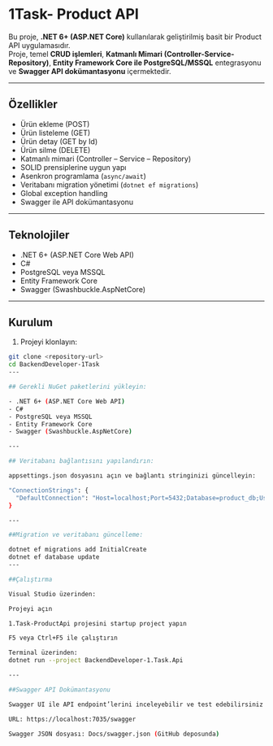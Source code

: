 # 1Task- Product API

Bu proje, **.NET 6+ (ASP.NET Core)** kullanılarak geliştirilmiş basit bir Product API uygulamasıdır.  
Proje, temel **CRUD işlemleri**, **Katmanlı Mimari (Controller-Service-Repository)**, **Entity Framework Core ile PostgreSQL/MSSQL** entegrasyonu ve **Swagger API dokümantasyonu** içermektedir.

---

## Özellikler

- Ürün ekleme (POST)
- Ürün listeleme (GET)
- Ürün detay (GET by Id)
- Ürün silme (DELETE)
- Katmanlı mimari (Controller – Service – Repository)
- SOLID prensiplerine uygun yapı
- Asenkron programlama (`async/await`)
- Veritabanı migration yönetimi (`dotnet ef migrations`)
- Global exception handling
- Swagger ile API dokümantasyonu

---

## Teknolojiler

- .NET 6+ (ASP.NET Core Web API)
- C#
- PostgreSQL veya MSSQL
- Entity Framework Core
- Swagger (Swashbuckle.AspNetCore)

---

## Kurulum

1. Projeyi klonlayın:

```bash
git clone <repository-url>
cd BackendDeveloper-1Task
---

## Gerekli NuGet paketlerini yükleyin:

- .NET 6+ (ASP.NET Core Web API)
- C#
- PostgreSQL veya MSSQL
- Entity Framework Core
- Swagger (Swashbuckle.AspNetCore)

---

## Veritabanı bağlantısını yapılandırın:

appsettings.json dosyasını açın ve bağlantı stringinizi güncelleyin:

"ConnectionStrings": {
  "DefaultConnection": "Host=localhost;Port=5432;Database=product_db;Username=root;Password=12345"
}

---

##Migration ve veritabanı güncelleme:

dotnet ef migrations add InitialCreate
dotnet ef database update
---

##Çalıştırma

Visual Studio üzerinden:

Projeyi açın

1.Task-ProductApi projesini startup project yapın

F5 veya Ctrl+F5 ile çalıştırın

Terminal üzerinden:
dotnet run --project BackendDeveloper-1.Task.Api

---

##Swagger API Dokümantasyonu

Swagger UI ile API endpoint’lerini inceleyebilir ve test edebilirsiniz:

URL: https://localhost:7035/swagger

Swagger JSON dosyası: Docs/swagger.json (GitHub deposunda)







